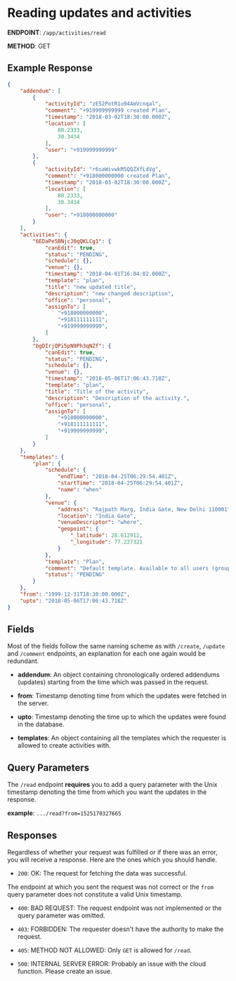 # Reading updates and activities

**ENDPOINT**: `/app/activities/read`

**METHOD**: GET

## Example Response

```json
{
    "addendum": [
        {
            "activityId": "zE52PotR1u94AmVcnqal",
            "comment": "+919999999999 created Plan",
            "timestamp": "2018-03-02T18:30:00.000Z",
            "location": [
                80.2333,
                30.3434
            ],
            "user": "+919999999999"
        },
        {
            "activityId": "r6saWivwkM5QQZXfLdVg",
            "comment": "+918000000000 created Plan",
            "timestamp": "2018-03-02T18:30:00.000Z",
            "location": [
                80.2333,
                30.3434
            ],
            "user": "+918000000000"
        }
    ],
    "activities": {
        "6EDaPe5BNjcJ0qQKLCg1": {
            "canEdit": true,
            "status": "PENDING",
            "schedule": {},
            "venue": {},
            "timestamp": "2018-04-01T16:04:02.000Z",
            "template": "plan",
            "title": "new updated title",
            "description": "new changed description",
            "office": "personal",
            "assignTo": [
                "+918000000000",
                "+918111111111",
                "+919999999999",
            ]
        },
        "bgDIrjQPi5pN9Ph3qNZf": {
            "canEdit": true,
            "status": "PENDING",
            "schedule": {},
            "venue": {},
            "timestamp": "2018-05-06T17:06:43.718Z",
            "template": "plan",
            "title": "Title of the activity",
            "description": "Description of the activity.",
            "office": "personal",
            "assignTo": [
                "+918000000000",
                "+918111111111",
                "+919999999999",
            ]
        }
    },
    "templates": {
        "plan": {
            "schedule": {
                "endTime": "2018-04-25T06:29:54.401Z",
                "startTime": "2018-04-25T06:29:54.401Z",
                "name": "when"
            },
            "venue": {
                "address": "Rajpath Marg, India Gate, New Delhi 110001",
                "location": "India Gate",
                "venueDescriptor": "where",
                "geopoint": {
                    "_latitude": 28.612912,
                    "_longitude": 77.227321
                }
            },
            "template": "Plan",
            "comment": "Default template. Available to all users (group or not).",
            "status": "PENDING"
        }
    },
    "from": "1999-12-31T18:30:00.000Z",
    "upto": "2018-05-06T17:06:43.718Z"
}
```

## Fields

Most of the fields follow the same naming scheme as with `/create`, `/update` and `/comment` endpoints, an explanation for each one again would be redundant.

* **addendum**: An object containing chronologically ordered addendums (updates) starting from the time which was passed in the request.

* **from**: Timestamp denoting time from which the updates were fetched in the server.

* **upto**: Timestamp denoting the time up to which the updates were found in the database.

* **templates**: An object containing all the templates which the requester is allowed to create activities with.

## Query Parameters

The `/read` endpoint **requires** you to add a query parameter with the Unix timestamp denoting the time from which you want the updates in the response.

**example**: `.../read?from=1525170327665`

## Responses

Regardless of whether your request was fulfilled or if there was an error, you will receive a response. Here are the ones which you should handle.

* `200`: OK: The request for fetching the data was successful.

The endpoint at which you sent the request was not correct or the `from` query parameter does not constitute a valid Unix timestamp.

* `400`: BAD REQUEST: The request endpoint was not implemented or the query parameter was omitted.

* `403`: FORBIDDEN: The requester doesn't have the authority to make the request.

* `405`: METHOD NOT ALLOWED: Only `GET` is allowed for `/read`.

* `500`: INTERNAL SERVER ERROR: Probably an issue with the cloud function. Please create an issue.
